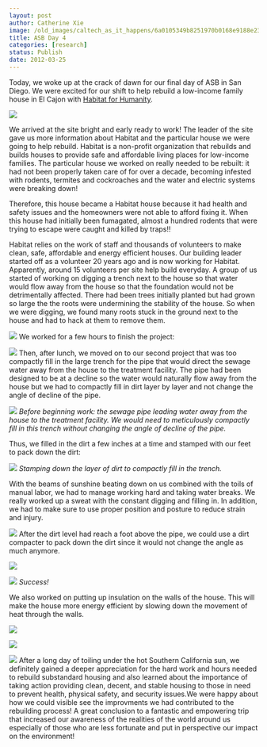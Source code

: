 ```yaml
---
layout: post
author: Catherine Xie
image: /old_images/caltech_as_it_happens/6a0105349b8251970b0168e9188e23970c.jpg
title: ASB Day 4
categories: [research]
status: Publish
date: 2012-03-25
---
```



Today, we woke up at the crack of dawn for our final day of ASB in San Diego. We were excited for our shift to help rebuild a low-income family house in El Cajon with [Habitat for Humanity](https://www.habitat.org/default.aspx).

![](https://www.habitat.org/images/pagelayout/HFHILogo_Primary.png)

We arrived at the site bright and early ready to work! The leader of the site gave us more information about Habitat and the particular house we were going to help rebuild. Habitat is a non-profit organization that rebuilds and builds houses to provide safe and affordable living places for low-income families. The particular house we worked on really needed to be rebuilt: it had not been properly taken care of for over a decade, becoming infested with rodents, termites and cockroaches and the water and electric systems were breaking down!

Therefore, this house became a Habitat house because it had health and safety issues and the homeowners were not able to afford fixing it. When this house had initially been fumagated, almost a hundred rodents that were trying to escape were caught and killed by traps!!

Habitat relies on the work of staff and thousands of volunteers to make clean, safe, affordable and energy efficient houses. Our building leader started off as a volunteer 20 years ago and is now working for Habitat. Apparently, around 15 volunteers per site help build everyday. A group of us started of working on digging a trench next to the house so that water would flow away from the house so that the foundation would not be detrimentally affected. There had been trees initially planted but had grown so large the the roots were undermining the stability of the house. So when we were digging, we found many roots stuck in the ground next to the house and had to hack at them to remove them.


![](/old_images/caltech_as_it_happens/6a0105349b8251970b0168e918958d970c.jpg)
We worked for a few hours to finish the project:

![](/old_images/caltech_as_it_happens/6a0105349b8251970b01630322f621970d.jpg)
Then, after lunch, we moved on to our second project that was too compactly fill in the large trench for the pipe that would direct the sewage water away from the house to the treatment facility. The pipe had been designed to be at a decline so the water would naturally flow away from the house but we had to compactly fill in dirt layer by layer and not change the angle of decline of the pipe.


![](/old_images/caltech_as_it_happens/6a0105349b8251970b01676417d9a0970b.jpg)
*Before beginning work: the sewage pipe leading water away from the house to the treatment facility. We would need to meticulously compactly fill in this trench without changing the angle of decline of the pipe.*

Thus, we filled in the dirt a few inches at a time and stamped with our feet to pack down the dirt:

![](/old_images/caltech_as_it_happens/6a0105349b8251970b01676417dd9b970b.jpg)
*Stamping down the layer of dirt to compactly fill in the trench.*

With the beams of sunshine beating down on us combined with the toils of manual labor, we had to manage working hard and taking water breaks. We really worked up a sweat with the constant digging and filling in. In addition, we had to make sure to use proper position and posture to reduce strain and injury.


![](/old_images/caltech_as_it_happens/6a0105349b8251970b01676417e1c7970b.jpg)
After the dirt level had reach a foot above the pipe, we could use a dirt compacter to pack down the dirt since it would not change the angle as much anymore.


![](/old_images/caltech_as_it_happens/6a0105349b8251970b01676417e9a3970b.jpg)


![](/old_images/caltech_as_it_happens/6a0105349b8251970b016303231956970d.jpg)
*Success!*

We also worked on putting up insulation on the walls of the house. This will make the house more energy efficient by slowing down the movement of heat through the walls.


![](/old_images/caltech_as_it_happens/6a0105349b8251970b01676417fdd7970b.jpg)


![](/old_images/caltech_as_it_happens/6a0105349b8251970b0168e918bfb4970c.jpg)


![](/old_images/caltech_as_it_happens/6a0105349b8251970b0168e918c719970c.jpg)
  After a long day of toiling under the hot Southern California sun, we definitely gained a deeper appreciation for the hard work and hours needed to rebuild substandard housing and also learned about the importance of taking action providing clean, decent, and stable housing to those in need to prevent health, physical safety, and security issues.We were happy about how we could visible see the improvments we had contributed to the rebuilding process! A great conclusion to a fantastic and empowering trip that increased our awareness of the realities of the world around us especially of those who are less fortunate and put in perspective our impact on the environment!

